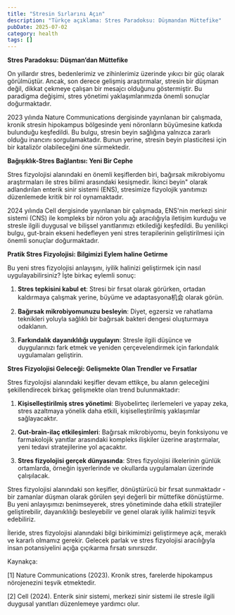 ```yaml
---
title: "Stresin Sırlarını Açın"
description: "Türkçe açıklama: Stres Paradoksu: Düşmandan Müttefike"
pubDate: 2025-07-02
category: health
tags: []
---
```


**Stres Paradoksu: Düşman’dan Müttefike**

On yıllardır stres, bedenlerimiz ve zihinlerimiz üzerinde yıkıcı bir güç olarak görülmüştür. Ancak, son derece gelişmiş araştırmalar, stresin bir düşman değil, dikkat çekmeye çalışan bir mesajcı olduğunu göstermiştir. Bu paradigma değişimi, stres yönetimi yaklaşımlarımızda önemli sonuçlar doğurmaktadır.

2023 yılında Nature Communications dergisinde yayınlanan bir çalışmada, kronik stresin hipokampus bölgesinde yeni nöronların büyümesine katkıda bulunduğu keşfedildi. Bu bulgu, stresin beyin sağlığına yalnızca zararlı olduğu inancını sorgulamaktadır. Bunun yerine, stresin beyin plasticitesi için bir katalizör olabileceğini öne sürmektedir.

**Bağışıklık-Stres Bağlantısı: Yeni Bir Cephe**

Stres fizyolojisi alanındaki en önemli keşiflerden biri, bağırsak mikrobiyomu araştırmaları ile stres bilimi arasındaki kesişmedir. İkinci beyin" olarak adlandırılan enterik sinir sistemi (ENS), stresimize fizyolojik yanıtımızı düzenlemede kritik bir rol oynamaktadır.

2024 yılında Cell dergisinde yayınlanan bir çalışmada, ENS'nin merkezi sinir sistemi (CNS) ile kompleks bir nöron yolu ağı aracılığıyla iletişim kurduğu ve stresle ilgili duygusal ve bilişsel yanıtlarımızı etkilediği keşfedildi. Bu yenilikçi bulgu, gut-brain ekseni hedefleyen yeni stres terapilerinin geliştirilmesi için önemli sonuçlar doğurmaktadır.

**Pratik Stres Fizyolojisi: Bilgimizi Eylem haline Getirme**

Bu yeni stres fizyolojisi anlayışını, iyilik halinizi geliştirmek için nasıl uygulayabilirsiniz? İşte birkaç eylemli sonuç:

1. **Stres tepkisini kabul et**: Stresi bir fırsat olarak görürken, ortadan kaldırmaya çalışmak yerine, büyüme ve adaptasyona机会 olarak görün.

2. **Bağırsak mikrobiyomunuzu besleyin**: Diyet, egzersiz ve rahatlama teknikleri yoluyla sağlıklı bir bağırsak bakteri dengesi oluşturmaya odaklanın.

3. **Farkındalık dayanıklılığı uygulayın**: Stresle ilgili düşünce ve duygularınızı fark etmek ve yeniden çerçevelendirmek için farkındalık uygulamaları geliştirin.

**Stres Fizyolojisi Geleceği: Gelişmekte Olan Trendler ve Fırsatlar**

Stres fizyolojisi alanındaki keşifler devam ettikçe, bu alanın geleceğini şekillendirecek birkaç gelişmekte olan trend bulunmaktadır:

1. **Kişiselleştirilmiş stres yönetimi**: Biyobelirteç ilerlemeleri ve yapay zeka, stres azaltmaya yönelik daha etkili, kişiselleştirilmiş yaklaşımlar sağlayacaktır.

2. **Gut-brain-ilaç etkileşimleri**: Bağırsak mikrobiyomu, beyin fonksiyonu ve farmakolojik yanıtlar arasındaki kompleks ilişkiler üzerine araştırmalar, yeni tedavi stratejilerine yol açacaktır.

3. **Stres fizyolojisi gerçek dünyasında**: Stres fizyolojisi ilkelerinin günlük ortamlarda, örneğin işyerlerinde ve okullarda uygulamaları üzerinde çalışılacak.

Stres fizyolojisi alanındaki son keşifler, dönüştürücü bir fırsat sunmaktadır - bir zamanlar düşman olarak görülen şeyi değerli bir müttefike dönüştürme. Bu yeni anlayışımızı benimseyerek, stres yönetiminde daha etkili stratejiler geliştirebilir, dayanıklılığı besleyebilir ve genel olarak iyilik halimizi teşvik edebiliriz.

İleride, stres fizyolojisi alanındaki bilgi birikimimizi geliştirmeye açık, meraklı ve kararlı olmamız gerekir. Gelecek parlak ve stres fizyolojisi aracılığıyla insan potansiyelini açığa çıçıkarma fırsatı sınırsızdır.

Kaynakça:

[1] Nature Communications (2023). Kronik stres, farelerde hipokampus nörojenezini teşvik etmektedir.

[2] Cell (2024). Enterik sinir sistemi, merkezi sinir sistemi ile stresle ilgili duygusal yanıtları düzenlemeye yardımcı olur.